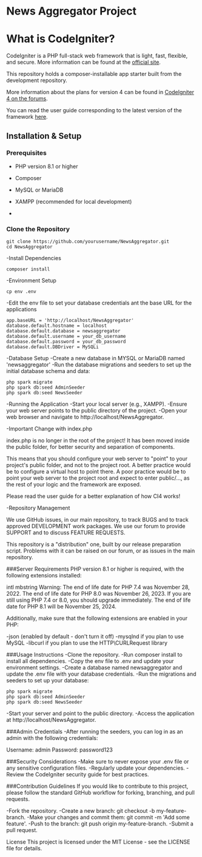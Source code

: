 # News Aggregator Project 

# What is CodeIgniter?
CodeIgniter is a PHP full-stack web framework that is light, fast, flexible, and secure. More information can be found at the [official site](https://codeigniter.com).

This repository holds a composer-installable app starter built from the development repository.

More information about the plans for version 4 can be found in [CodeIgniter 4 on the forums](https://forum.codeigniter.com/forum-28.html).

You can read the user guide corresponding to the latest version of the framework [here](https://codeigniter.com/userguide4/).

## Installation & Setup

### Prerequisites
- PHP version 8.1 or higher
- Composer
- MySQL or MariaDB
- XAMPP (recommended for local development)

- 
### Clone the Repository
``` 
git clone https://github.com/yourusername/NewsAggregator.git
cd NewsAggregator
```
-Install Dependencies
```
composer install 
````

-Environment Setup
```
cp env .env
```

-Edit the env file to set your database credentials ant the base URL for the applications 
``` 
app.baseURL = 'http://localhost/NewsAggregator'
database.default.hostname = localhost
database.default.database = newsaggregator
database.default.username = your_db_username
database.default.password = your_db_password
database.default.DBDriver = MySQLi
```

-Database Setup 
-Create a new database in MYSQL or MariaDB named 'newsaggregator' 
-Run the database migrations and seeders to set up the initial database schema and data: 
``` 
php spark migrate
php spark db:seed AdminSeeder
php spark db:seed NewsSeeder
```

-Running the Application 
-Start your local server (e.g., XAMPP).
-Ensure your web server points to the public directory of the project.
-Open your web browser and navigate to http://localhost/NewsAggregator.



-Important Change with index.php

index.php is no longer in the root of the project! It has been moved inside the public folder, for better security and separation of components.

This means that you should configure your web server to "point" to your project's public folder, and not to the project root. A better practice would be to configure a virtual host to point there. A poor practice would be to point your web server to the project root and expect to enter public/..., as the rest of your logic and the framework are exposed.

Please read the user guide for a better explanation of how CI4 works!

-Repository Management

We use GitHub issues, in our main repository, to track BUGS and to track approved DEVELOPMENT work packages. We use our forum to provide SUPPORT and to discuss FEATURE REQUESTS.

This repository is a "distribution" one, built by our release preparation script. Problems with it can be raised on our forum, or as issues in the main repository.

###Server Requirements
PHP version 8.1 or higher is required, with the following extensions installed:

intl
mbstring
Warning:
The end of life date for PHP 7.4 was November 28, 2022. The end of life date for PHP 8.0 was November 26, 2023. If you are still using PHP 7.4 or 8.0, you should upgrade immediately. The end of life date for PHP 8.1 will be November 25, 2024.

Additionally, make sure that the following extensions are enabled in your PHP:

-json (enabled by default - don't turn it off)
-mysqlnd if you plan to use MySQL
-libcurl if you plan to use the HTTP\CURLRequest library


###Usage Instructions
-Clone the repository.
-Run composer install to install all dependencies.
-Copy the env file to .env and update your environment settings.
-Create a database named newsaggregator and update the .env file with your database credentials.
-Run the migrations and seeders to set up your database:
```
php spark migrate
php spark db:seed AdminSeeder
php spark db:seed NewsSeeder
```

-Start your server and point to the public directory.
-Access the application at http://localhost/NewsAggregator.

###Admin Credentials
-After running the seeders, you can log in as an admin with the following credentials:

Username: admin
Password: password123

###Security Considerations
-Make sure to never expose your .env file or any sensitive configuration files.
-Regularly update your dependencies.
-Review the CodeIgniter security guide for best practices.

###Contribution Guidelines
If you would like to contribute to this project, please follow the standard GitHub workflow for forking, branching, and pull requests.

-Fork the repository.
-Create a new branch: git checkout -b my-feature-branch.
-Make your changes and commit them: git commit -m 'Add some feature'.
-Push to the branch: git push origin my-feature-branch.
-Submit a pull request.

License
This project is licensed under the MIT License - see the LICENSE file for details.


